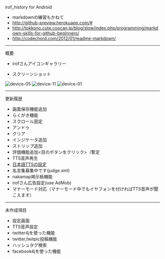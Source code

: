 irof_history for Android

- markdownの練習もかねて  
 - http://github-preview.herokuapp.com/#
 - http://tokkono.cute.coocan.jp/blog/slow/index.php/programming/markdown-skills-for-github-beginners/
 - http://codechord.com/2012/01/readme-markdown/

------
概要  

- irofさんアイコンギャラリー

- スクリーンショット

![device-05](https://raw.github.com/kimukou/irof_history/master/android/screen_shot/device-05.png)
![device-11](https://raw.github.com/kimukou/irof_history/master/android/screen_shot/device-11.png)
![device-01](https://raw.github.com/kimukou/irof_history/master/android/screen_shot/device-01.png)


------
更新履歴

- 画面保存機能追加
- らくがき機能
 - スクロール固定
 - アンドゥ
 - クリア 
- インジケータ追加
- ストリップ追加
- 評価機能追加<目のボタンをクリック>（暫定
 - TTS音声再生
  - [日本語TTSの設定](http://android.benigumo.com/20110915/%E7%B0%A1%E5%8D%98-1%E5%88%86%E3%81%A7-%E3%80%8Cn2-tts%E3%80%8D%E3%82%92%E8%A9%A6%E3%81%97%E3%81%A6%E3%81%BF%E3%82%88%E3%81%86%E3%81%9A-%E6%BC%A2%E5%AD%97%E3%82%82%E3%82%AB%E3%82%BF%E3%82%AB/)
  - 名言集募集中です(judge.xml)
- nakamap掲示板機能
- irofさん広告設定(use AdMob)
- マナーモード対応（マナーモード中でもイヤフォンを付ければTTS音声が聞こえます）

------
未作成項目

- 設定画面
 - TTS音声設定
- twitter4jを使った機能
 - twitter,twitpic投稿機能
 - ハッシュタグ検索
- facebook4jを使った機能
